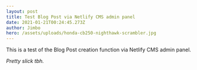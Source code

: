 ```yaml
---
layout: post
title: Test Blog Post via Netlify CMS admin panel
date: 2021-01-21T00:24:45.273Z
author: Jimbo
hero: /assets/uploads/honda-cb250-nighthawk-scrambler.jpg
---
```

This is a test of the Blog Post creation function via Netlify CMS admin panel.



*Pretty slick tbh.*